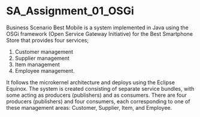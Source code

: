 # SA_Assignment_01_OSGi

Business Scenario
Best Mobile is a system implemented in Java using the OSGi framework (Open Service Gateway Initiative) for the Best Smartphone Store that provides four services;
1. Customer management
2. Supplier management
3. Item management
4. Employee management.


It follows the microkernel architecture and deploys using the Eclipse Equinox. The system is created consisting of separate service bundles, with some acting as producers (publishers) and as consumers. There are four producers (publishers) and four consumers, each corresponding to one of these management areas: Customer, Supplier, Item, and Employee.


